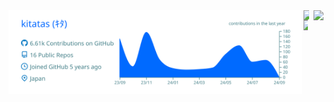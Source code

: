 <div style="display: flex; justify-content: center;">
  <div>
    <img width="99.6%" src="https://raw.githubusercontent.com/kitatas/kitatas/main/profile-summary-card-output/transparent/0-profile-details.svg" />
  </div>
  <div style="display: flex; flex-direction:column;">
    <img width="56.3%" src="https://github-readme-stats.vercel.app/api?username=kitatas&theme=transparent&show_icons=true&count_private=true&hide_border=true&bg_color=00000000" />
    <img width="42.8%" src="https://github-readme-stats.vercel.app/api/top-langs?username=kitatas&theme=transparent&show_icons=true&layout=compact&hide_border=true&bg_color=00000000" />
  </div>
  <div>
    <img width="99.5%" src="https://github-profile-trophy.vercel.app?username=kitatas&theme=algolia&margin-w=3&no-frame=true&no-bg=true" />
  </div>
</div>

